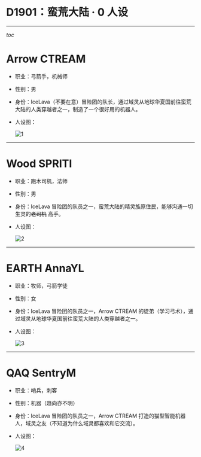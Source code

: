 # D1901：蛮荒大陆 · 0 人设

---
$toc$

# Arrow CTREAM

- 职业：弓箭手，机械师
- 性别：男
- 身份：IceLava（不要在意）冒险团的队长，通过域灵从地球华夏国前往蛮荒大陆的人类穿越者之一，制造了一个很好用的机器人。
- 人设图：  

  ![1](https://s2.ax1x.com/2019/10/10/u7S42Q.png)

---

# Wood SPRITI

- 职业：跑木司机，法师
- 性别：男
- 身份：IceLava 冒险团的队员之一，蛮荒大陆的精灵族原住民，能够沟通一切生灵的~~老司机~~ 高手。
- 人设图：  

  ![2](https://s2.ax1x.com/2019/10/12/uXcekn.png)

---

# EARTH AnnaYL

- 职业：牧师，弓箭学徒
- 性别：女
- 身份：IceLava 冒险团的队员之一，Arrow CTREAM 的徒弟（学习弓术），通过域灵从地球华夏国前往蛮荒大陆的人类穿越者之一。
- 人设图：  

  ![3](https://s2.ax1x.com/2019/10/13/uxcHWn.png)

---

# QAQ SentryM

- 职业：哨兵，刺客
- 性别：机器（趋向亦不明）
- 身份：IceLava 冒险团的队员之一，Arrow CTREAM 打造的猫型智能机器人，域灵之友（不知道为什么域灵都喜欢和它交流）。
- 人设图：  

  ![4](https://s2.ax1x.com/2019/10/14/KpUwKe.png)